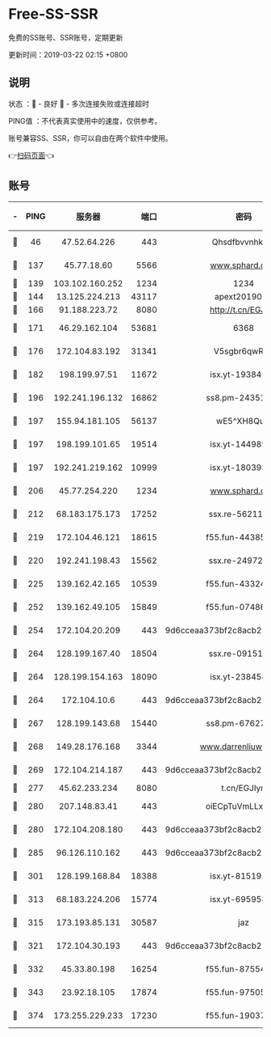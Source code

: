 # Free-SS-SSR

免费的SS账号、SSR账号，定期更新

更新时间：2019-03-22 02:15 +0800

## 说明

状态     ：🙂 - 良好 🙁 - 多次连接失败或连接超时

PING值   ：不代表真实使用中的速度，仅供参考。

账号兼容SS、SSR，你可以自由在两个软件中使用。

👉[扫码页面](https://liesauer.github.io/Free-SS-SSR/)👈

## 账号

|-|PING|服务器|端口|密码|加密方式|区域|
|:----:|:----:|:-----:|-----:|:----:|:----:|:----:|
|🙂|46|47.52.64.226|443|Qhsdfbvvnhkm1|aes-256-cfb|HK|
|🙂|137|45.77.18.60|5566|www.sphard.com|aes-256-cfb|JP|
|🙂|139|103.102.160.252|1234|1234|rc4-md5|JP|
|🙂|144|13.125.224.213|43117|apext2019005|chacha20|KR|
|🙂|166|91.188.223.72|8080|http://t.cn/EGJIyrl|rc4-md5|RU|
|🙂|171|46.29.162.104|53681|6368|aes-256-ctr|RU|
|🙂|176|172.104.83.192|31341|V5sgbr6qwRg1|aes-256-cfb|JP|
|🙂|182|198.199.97.51|11672|isx.yt-19384515|aes-256-cfb|US|
|🙂|196|192.241.196.132|16862|ss8.pm-24351736|aes-256-cfb|US|
|🙂|197|155.94.181.105|56137|wE5^XH8Quw|aes-256-cfb|US|
|🙂|197|198.199.101.65|19514|isx.yt-14498993|aes-256-cfb|US|
|🙂|197|192.241.219.162|10999|isx.yt-18039327|aes-256-cfb|US|
|🙂|206|45.77.254.220|1234|www.sphard.com|aes-256-cfb|SG|
|🙂|212|68.183.175.173|17252|ssx.re-56211107|aes-256-cfb|US|
|🙂|219|172.104.46.121|18615|f55.fun-44385578|aes-256-cfb|SG|
|🙂|220|192.241.198.43|15562|ssx.re-24972018|aes-256-cfb|US|
|🙂|225|139.162.42.165|10539|f55.fun-43324976|aes-256-cfb|SG|
|🙂|252|139.162.49.105|15849|f55.fun-07486804|aes-256-cfb|SG|
|🙂|254|172.104.20.209|443|9d6cceaa373bf2c8acb22e60b6a58be6|aes-256-cfb|US|
|🙂|264|128.199.167.40|18504|ssx.re-09151309|aes-256-cfb|SG|
|🙂|264|128.199.154.163|18090|isx.yt-23845472|aes-256-cfb|SG|
|🙂|264|172.104.10.6|443|9d6cceaa373bf2c8acb22e60b6a58be6|aes-256-cfb|US|
|🙂|267|128.199.143.68|15440|ss8.pm-67627124|aes-256-cfb|SG|
|🙂|268|149.28.176.168|3344|www.darrenliuwei.com|aes-256-cfb|AU|
|🙂|269|172.104.214.187|443|9d6cceaa373bf2c8acb22e60b6a58be6|aes-256-cfb|US|
|🙂|277|45.62.233.234|8080|t.cn/EGJIyrl|rc4-md5|CA|
|🙂|280|207.148.83.41|443|oiECpTuVmLLxk4Ts|aes-256-cfb|AU|
|🙂|280|172.104.208.180|443|9d6cceaa373bf2c8acb22e60b6a58be6|aes-256-cfb|US|
|🙂|285|96.126.110.162|443|9d6cceaa373bf2c8acb22e60b6a58be6|aes-256-cfb|US|
|🙂|301|128.199.168.84|18388|isx.yt-81519185|aes-256-cfb|SG|
|🙂|313|68.183.224.206|15774|isx.yt-69595810|aes-256-cfb|SG|
|🙂|315|173.193.85.131|30587|jaz|aes-256-cfb|US|
|🙂|321|172.104.30.193|443|9d6cceaa373bf2c8acb22e60b6a58be6|aes-256-cfb|US|
|🙂|332|45.33.80.198|16254|f55.fun-87554546|aes-256-cfb|US|
|🙂|343|23.92.18.105|17874|f55.fun-97505102|aes-256-cfb|US|
|🙂|374|173.255.229.233|17230|f55.fun-19037951|aes-256-cfb|US|
